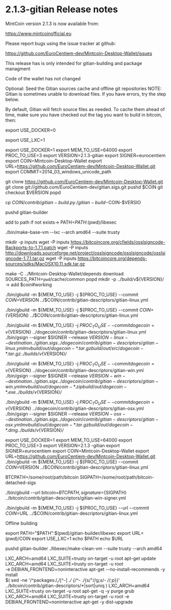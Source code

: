 2.1.3-gitian Release notes
====================


MintCoin version 2.1.3 is now available from:

  https://www.mintcoinofficial.eu

Please report bugs using the issue tracker at github:

  https://github.com/EuroCentiem-dev/Mintcoin-Desktop-Wallet/issues


This release has is only intended for gitian-building and package managment

Code of the wallet has not changed

Optional: Seed the Gitian sources cache and offline git repositories
NOTE: Gitian is sometimes unable to download files. If you have errors, try the step below.

By default, Gitian will fetch source files as needed. To cache them ahead of time, make sure you have checked out the tag you want to build in bitcoin, then:

export USE_DOCKER=0

export USE_LXC=1

export USE_DOCKER=1
export MEM_TO_USE=64000
export PROC_TO_USE=3
export VERSION=2.1.3-gitian
export SIGNER=eurocentiem
export COIN=Mintcoin-Desktop-Wallet
export URL=https://github.com/EuroCentiem-dev/Mintcoin-Desktop-Wallet.git
export COMMIT=2014_03_windows_unicode_path

git clone https://github.com/EuroCentiem-dev/Mintcoin-Desktop-Wallet.git
git clone git://github.com/EuroCentiem-dev/gitian.sigs.git
pushd $COIN
git checkout $VERSION
popd  

cp $COIN/contrib/gitian-build.py ./gitian-build-$COIN-$VERSIO

pushd gitian-builder

add to path if not exists->  PATH=$PATH:$(pwd)/libexec

./bin/make-base-vm --lxc --arch amd64 --suite trusty

mkdir -p inputs
wget -P inputs https://bitcoincore.org/cfields/osslsigncode-Backports-to-1.7.1.patch
wget -P inputs http://downloads.sourceforge.net/project/osslsigncode/osslsigncode/osslsigncode-1.7.1.tar.gz
wget -P inputs https://bitcoincore.org/depends-sources/sdks/MacOSX10.11.sdk.tar.gz


make -C ../Mintcoin-Desktop-Wallet/depends download SOURCES_PATH=`pwd`/cache/common
popd
mkdir -p ../build/v${VERSION}/ -> add $coin#working

./bin/gbuild -m ${MEM_TO_USE} -j ${PROC_TO_USE} --commit $COIN=$VERSION ../$COIN/contrib/gitian-descriptors/gitian-linux.yml


./bin/gbuild -m ${MEM_TO_USE} -j ${PROC_TO_USE} --commit $COIN=${VERSION} ../$COIN/contrib/gitian-descriptors/gitian-linux.yml

./bin/gbuild -m ${MEM_TO_USE} -j ${PROC_TO_USE} --commit dogecoin=v${VERSION} ../dogecoin/contrib/gitian-descriptors/gitian-linux.yml
./bin/gsign --signer $SIGNER --release ${VERSION}-linux --destination ../gitian.sigs ../dogecoin/contrib/gitian-descriptors/gitian-linux.yml
mv build/out/dogecoin-*.tar.gz build/out/src/dogecoin-*.tar.gz ../builds/v${VERSION}/

./bin/gbuild -m ${MEM_TO_USE} -j ${PROC_TO_USE} --commit dogecoin=v${VERSION} ../dogecoin/contrib/gitian-descriptors/gitian-win.yml
./bin/gsign --signer $SIGNER --release ${VERSION}-win --destination ../gitian.sigs ../dogecoin/contrib/gitian-descriptors/gitian-win.yml
mv build/out/dogecoin-*.zip build/out/dogecoin-*.exe ../builds/v${VERSION}/

./bin/gbuild -m ${MEM_TO_USE} -j ${PROC_TO_USE} --commit dogecoin=v${VERSION} ../dogecoin/contrib/gitian-descriptors/gitian-osx.yml
./bin/gsign --signer $SIGNER --release ${VERSION}-osx --destination ../gitian.sigs ../dogecoin/contrib/gitian-descriptors/gitian-osx.yml
mv build/out/dogecoin-*.tar.gz build/out/dogecoin-*.dmg ../builds/v${VERSION}/


export USE_DOCKER=1
export MEM_TO_USE=64000
export PROC_TO_USE=3
export VERSION=2.1.3
-gitian
export SIGNER=eurocentiem
export COIN=Mintcoin-Desktop-Wallet
export URL=https://github.com/EuroCentiem-dev/Mintcoin-Desktop-Wallet.git
./bin/gbuild -m ${MEM_TO_USE} -j ${PROC_TO_USE} --commit $COIN=$VERSION ../$COIN/contrib/gitian-descriptors/gitian-linux.yml

BTCPATH=/some/root/path/bitcoin
SIGPATH=/some/root/path/bitcoin-detached-sigs

./bin/gbuild --url bitcoin=${BTCPATH},signature=${SIGPATH} ../bitcoin/contrib/gitian-descriptors/gitian-win-signer.yml


./bin/gbuild -m ${MEM_TO_USE} -j ${PROC_TO_USE} --url --commit $COIN=$URL ../$COIN/contrib/gitian-descriptors/gitian-linux.yml

Offline building

export PATH="$PATH":$(pwd)/gitian-builder/libexec
export URL=$(pwd)/$COIN
export USE_LXC=1
echo $PATH
echo $URL

pushd gitian-builder
./libexec/make-clean-vm --suite trusty --arch amd64

LXC_ARCH=amd64 LXC_SUITE=trusty on-target -u root apt-get update
LXC_ARCH=amd64 LXC_SUITE=trusty on-target -u root \
  -e DEBIAN_FRONTEND=noninteractive apt-get --no-install-recommends -y install \
  $( sed -ne '/^packages:/,/[^-] .*/ {/^- .*/{s/"//g;s/- //;p}}' ../bitcoin/contrib/gitian-descriptors/*|sort|uniq )
LXC_ARCH=amd64 LXC_SUITE=trusty on-target -u root apt-get -q -y purge grub
LXC_ARCH=amd64 LXC_SUITE=trusty on-target -u root -e DEBIAN_FRONTEND=noninteractive apt-get -y dist-upgrade
